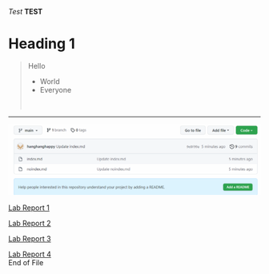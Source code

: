 *Test*
**TEST**
# Heading 1
> Hello
> - World
> - Everyone
> <br>
---
![Image](Photo/screenshot.PNG)

[Lab Report 1](https://hanghanghappy.github.io/cse15l-lab-reports/lab-report-1-week-2.html)

[Lab Report 2](https://hanghanghappy.github.io/cse15l-lab-reports/lab-report-2-week-4.html)<br>

[Lab Report 3](https://hanghanghappy.github.io/cse15l-lab-reports/lab-report-3-week-6.html)<br>

[Lab Report 4](https://hanghanghappy.github.io/cse15l-lab-reports/lab-report-4-week-8.html)<br>
End of File
